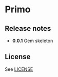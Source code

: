 # Primo

## Release notes

* **0.0.1** Gem skeleton

## License

See [LICENSE](https://github.com/cbetta/primo/blob/master/LICENSE)

